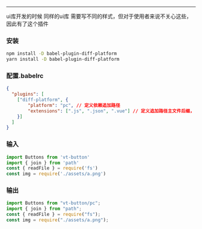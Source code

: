 ---

ui库开发的时候 同样的ui库 需要写不同的样式，但对于使用者来说不关心这些，因此有了这个插件

### 安装

```bash
npm install -D babel-plugin-diff-platform
yarn install -D babel-plugin-diff-platform
```

### 配置.babelrc

```json
{
  "plugins": [
    ["diff-platform", {
        "platform": "pc", // 定义依赖追加路径
        "extensions": [".js", ".json", ".vue"] // 定义追加路径主文件后缀， 默认 .js .json
    }]
  ]
}
```

### 输入

```javascript
import Buttons from 'vt-button'
import { join } from 'path'
const { readFile } = require('fs')
const img = require('./assets/a.png')
```

### 输出

```javascript
import Buttons from "vt-button/pc";
import { join } from "path";
const { readFile } = require("fs");
const img = require("./assets/a.png");
```
